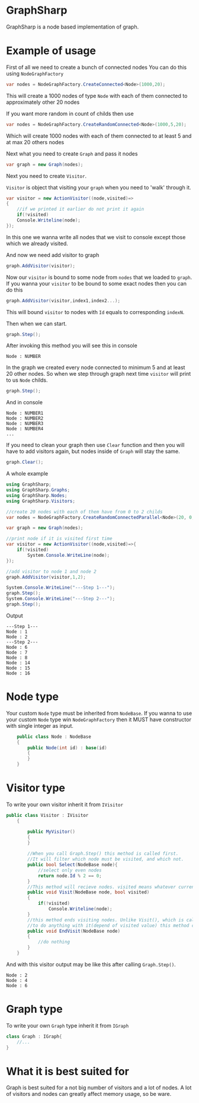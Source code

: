 # GraphSharp
GraphSharp is a node based implementation of graph.

# Example of usage

First of all we need to create a bunch of connected nodes
You can do this using `NodeGraphFactory`
```cs
var nodes = NodeGraphFactory.CreateConnected<Node>(1000,20);
```

This will create a 1000 nodes of type `Node` with each of them connected to approximately other 20 nodes

If you want more random in count of childs then use

```cs
var nodes = NodeGraphFactory.CreateRandomConnected<Node>(1000,5,20);
```

Which will create 1000 nodes with each of them connected to at least 5 and at max 20 others nodes

Next what you need to create `Graph` and pass it nodes

```cs
var graph = new Graph(nodes);
```

Next you need to create `Visitor`.

`Visitor` is object that visiting your `graph` when you need to 'walk' through it.

```cs
var visitor = new ActionVisitor((node,visited)=>
{
    //if we printed it earlier do not print it again
    if(!visited)
    Console.Writeline(node);
});
```
In this one we wanna write all nodes that we visit to console except those which we already visited.

And now we need add visitor to graph

```cs
graph.AddVisitor(visitor);
```
Now our `visitor` is bound to some node from `nodes` that we loaded to `graph`.
If you wanna your `visitor` to be bound to some exact nodes then you can do this

```cs
graph.AddVisitor(visitor,index1,index2...);
```

This will bound `visitor` to nodes with `Id` equals to corresponding `indexN`.

Then when we can start.

```cs
graph.Step();
```

After invoking this method you will see this in console 
```
Node : NUMBER
```

In the graph we created every node connected to minimum 5 and at least 20 other nodes.
So when we step through graph next time `visitor` will print to us `Node` childs.

```cs
graph.Step();
```

And in console

```
Node : NUMBER1
Node : NUMBER2
Node : NUMBER3
Node : NUMBER4
...
```

If you need to clean your graph then use `Clear` function and then you will have to add visitors again, but nodes inside of `Graph`
will stay the same.
```cs
graph.Clear();
```

A whole example
```cs
using GraphSharp;
using GraphSharp.Graphs;
using GraphSharp.Nodes;
using GraphSharp.Visitors;

//create 20 nodes with each of them have from 0 to 2 childs
var nodes = NodeGraphFactory.CreateRandomConnectedParallel<Node>(20, 0, 2);

var graph = new Graph(nodes);

//print node if it is visited first time
var visitor = new ActionVisitor((node,visited)=>{
    if(!visited)
        System.Console.WriteLine(node);
});

//add visitor to node 1 and node 2
graph.AddVisitor(visitor,1,2);

System.Console.WriteLine("---Step 1---");
graph.Step();
System.Console.WriteLine("---Step 2---");
graph.Step();
```
Output
```
---Step 1---
Node : 1
Node : 2
---Step 2---
Node : 6
Node : 7
Node : 8
Node : 14
Node : 15
Node : 16
```

# Node type
Your custom `Node` type must be inherited from `NodeBase`.
If you wanna to use your custom `Node` type win `NodeGraphFactory` then it MUST have constructor with single integer as input.
```cs
    public class Node : NodeBase
    {
        public Node(int id) : base(id)
        {
        }
    }
```

# Visitor type

To write your own visitor inherit it from `IVisitor`

```cs
public class Visitor : IVisitor
    {

        public MyVisitor()
        {
        }
        
        //When you call Graph.Step() this method is called first.
        //It will filter which node must be visited, and which not.
        public bool Select(NodeBase node){
            //select only even nodes
            return node.Id % 2 == 0;
        }
        //This method will recieve nodes. visited means whatever current visitor already visited node or not.
        public void Visit(NodeBase node, bool visited)
        {   
            if(!visited)
                Console.Writeline(node);
        }
        //this method ends visiting nodes. Unlike Visit(), which is called on every node and you free
        //to do anything with it(depend of visited value) this method called on node only once.
        public void EndVisit(NodeBase node)
        {
            //do nothing
        }
    }
```

And with this visitor output may be like this after calling `Graph.Step()`.
```
Node : 2
Node : 4
Node : 6
```


# Graph type

To write your own `Graph` type inherit it from `IGraph`

```cs
class Graph : IGraph{
    //...
}
```

# What it is best suited for

Graph is best suited for a not big number of visitors and a lot of nodes.
A lot of visitors and nodes can greatly affect memory usage, so be ware.
